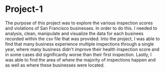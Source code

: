 
# Project-1

The purpose of this project was to explore the various inspection scores and violations of San Francisco businesses. In order to do this. I needed to analysis, clean, manipulate and visualize the data for each businees recorded within the csv file that was provided. Into the project, I was able to find that many business experience multiple inspections through a single year, where many business didn't improve their health inspection score and in some cases did significantly worse than their first inspection. Lastly, I was able to find the area of where the majority of inspections happen and as well as where these businesses were located.

